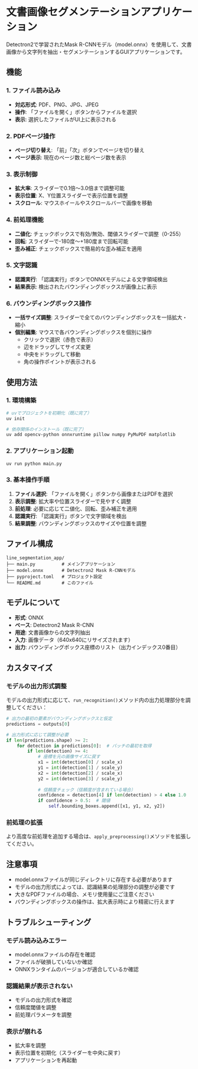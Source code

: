 # 文書画像セグメンテーションアプリケーション

Detectron2で学習されたMask R-CNNモデル（model.onnx）を使用して、文書画像から文字列を抽出・セグメンテーションするGUIアプリケーションです。

## 機能

### 1. ファイル読み込み
- **対応形式**: PDF、PNG、JPG、JPEG
- **操作**: 「ファイルを開く」ボタンからファイルを選択
- **表示**: 選択したファイルがUI上に表示される

### 2. PDFページ操作
- **ページ切り替え**: 「前」「次」ボタンでページを切り替え
- **ページ表示**: 現在のページ数と総ページ数を表示

### 3. 表示制御
- **拡大率**: スライダーで0.1倍～3.0倍まで調整可能
- **表示位置**: X、Y位置スライダーで表示位置を調整
- **スクロール**: マウスホイールやスクロールバーで画像を移動

### 4. 前処理機能
- **二値化**: チェックボックスで有効/無効、閾値スライダーで調整（0-255）
- **回転**: スライダーで-180度～+180度まで回転可能
- **歪み補正**: チェックボックスで簡易的な歪み補正を適用

### 5. 文字認識
- **認識実行**: 「認識実行」ボタンでONNXモデルによる文字領域検出
- **結果表示**: 検出されたバウンディングボックスが画像上に表示

### 6. バウンディングボックス操作
- **一括サイズ調整**: スライダーで全てのバウンディングボックスを一括拡大・縮小
- **個別編集**: マウスで各バウンディングボックスを個別に操作
  - クリックで選択（赤色で表示）
  - 辺をドラッグしてサイズ変更
  - 中央をドラッグして移動
  - 角の操作ポイントが表示される

## 使用方法

### 1. 環境構築
```bash
# uvでプロジェクトを初期化（既に完了）
uv init

# 依存関係のインストール（既に完了）
uv add opencv-python onnxruntime pillow numpy PyMuPDF matplotlib
```

### 2. アプリケーション起動
```bash
uv run python main.py
```

### 3. 基本操作手順
1. **ファイル選択**: 「ファイルを開く」ボタンから画像またはPDFを選択
2. **表示調整**: 拡大率や位置スライダーで見やすく調整
3. **前処理**: 必要に応じて二値化、回転、歪み補正を適用
4. **認識実行**: 「認識実行」ボタンで文字領域を検出
5. **結果調整**: バウンディングボックスのサイズや位置を調整

## ファイル構成

```
line_segmentation_app/
├── main.py          # メインアプリケーション
├── model.onnx       # Detectron2 Mask R-CNNモデル
├── pyproject.toml   # プロジェクト設定
└── README.md        # このファイル
```

## モデルについて

- **形式**: ONNX
- **ベース**: Detectron2 Mask R-CNN
- **用途**: 文書画像からの文字列抽出
- **入力**: 画像データ（640x640にリサイズされます）
- **出力**: バウンディングボックス座標のリスト（出力インデックス0番目）

## カスタマイズ

### モデルの出力形式調整
モデルの出力形式に応じて、`run_recognition()`メソッド内の出力処理部分を調整してください：

```python
# 出力の最初の要素がバウンディングボックスと仮定
predictions = outputs[0]

# 出力形式に応じて調整が必要
if len(predictions.shape) >= 2:
    for detection in predictions[0]:  # バッチの最初を取得
        if len(detection) >= 4:
            # 座標を元の画像サイズに戻す
            x1 = int(detection[0] / scale_x)
            y1 = int(detection[1] / scale_y)
            x2 = int(detection[2] / scale_x)
            y2 = int(detection[3] / scale_y)
            
            # 信頼度チェック（信頼度が含まれている場合）
            confidence = detection[4] if len(detection) > 4 else 1.0
            if confidence > 0.5:  # 閾値
                self.bounding_boxes.append([x1, y1, x2, y2])
```

### 前処理の拡張
より高度な前処理を追加する場合は、`apply_preprocessing()`メソッドを拡張してください。

## 注意事項

- model.onnxファイルが同じディレクトリに存在する必要があります
- モデルの出力形式によっては、認識結果の処理部分の調整が必要です
- 大きなPDFファイルの場合、メモリ使用量にご注意ください
- バウンディングボックスの操作は、拡大表示時により精密に行えます

## トラブルシューティング

### モデル読み込みエラー
- model.onnxファイルの存在を確認
- ファイルが破損していないか確認
- ONNXランタイムのバージョンが適合しているか確認

### 認識結果が表示されない
- モデルの出力形式を確認
- 信頼度閾値を調整
- 前処理パラメータを調整

### 表示が崩れる
- 拡大率を調整
- 表示位置を初期化（スライダーを中央に戻す）
- アプリケーションを再起動
